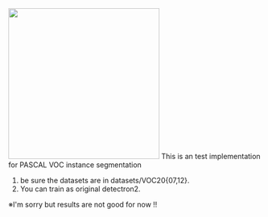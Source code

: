 <img src=".github/Detectron2-Logo-Horz.svg" width="300" >
This is an test implementation for PASCAL VOC instance segmentation



1. be sure the datasets are in datasets/VOC20{07,12}.
2. You can train as original detectron2.

※I'm sorry but results are not good for now !!
